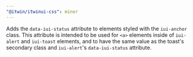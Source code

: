 ```yaml
---
"@itwin/itwinui-css": minor
---
```


Adds the `data-iui-status` attribute to elements styled with the `iui-anchor` class. This attribute is intended to be used for `<a>` elements inside of `iui-alert` and `iui-toast` elements, and to have the same value as the toast's secondary class and `iui-alert`'s `data-iui-status` attribute.
